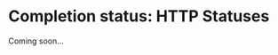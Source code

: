 # Completion status: HTTP Statuses

<title instance="laravel-lang">HTTP Statuses</title>

Coming soon...
